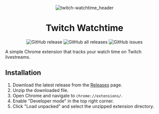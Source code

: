<p align="center">
  <img src="https://github.com/user-attachments/assets/fc25a87b-896d-4d82-841f-c77874025611" alt="twitch-watchtime_header""/>
</p>

<h1 align="center">Twitch Watchtime</h1>

<p align="center">
  <img src="https://img.shields.io/github/v/release/Samxel/Twitch-Watchtime" alt="GitHub release">
  <img src="https://img.shields.io/github/downloads/Samxel/Twitch-Watchtime/total" alt="GitHub all releases">
  <img src="https://img.shields.io/github/issues/Samxel/Twitch-Watchtime" alt="GitHub issues">
</p>

A simple Chrome extension that tracks your watch time on Twitch livestreams.

## Installation

1.  Download the latest release from the [Releases](https://github.com/Samxel/Twitch-Watchtime/releases) page.
2.  Unzip the downloaded file.
3.  Open Chrome and navigate to `chrome://extensions/`.
4.  Enable "Developer mode" in the top right corner.
5.  Click "Load unpacked" and select the unzipped extension directory.
